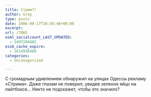 ```yaml
---
title: Стрим?!
author: Gray
type: posts
date: 2006-09-17T16:56:48+00:00
excerpt:
url: /7865
esml_socialcount_LAST_UPDATED:
  - 1497284402
essb_cache_expire:
  - 1614936488
categories:
  - Uncategorized

---
```








С громадным удивлением обнаружил на улицах Одессы рекламу &#171;Стрима&#187;. Даже глазам не поверил, увидев зеленое яйцо на лайтбоксе&#8230; Никто не подскажет, чтобы это значило?